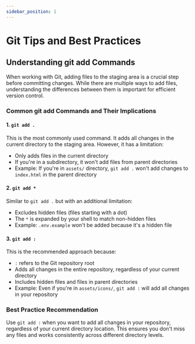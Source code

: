 ```yaml
---
sidebar_position: 1
---
```


# Git Tips and Best Practices

## Understanding git add Commands

When working with Git, adding files to the staging area is a crucial step before committing changes. While there are multiple ways to add files, understanding the differences between them is important for efficient version control.

### Common git add Commands and Their Implications

#### 1. `git add .`
This is the most commonly used command. It adds all changes in the current directory to the staging area. However, it has a limitation:
- Only adds files in the current directory
- If you're in a subdirectory, it won't add files from parent directories
- Example: If you're in `assets/` directory, `git add .` won't add changes to `index.html` in the parent directory

#### 2. `git add *`
Similar to `git add .` but with an additional limitation:
- Excludes hidden files (files starting with a dot)
- The `*` is expanded by your shell to match non-hidden files
- Example: `.env.example` won't be added because it's a hidden file

#### 3. `git add :`
This is the recommended approach because:
- `:` refers to the Git repository root
- Adds all changes in the entire repository, regardless of your current directory
- Includes hidden files and files in parent directories
- Example: Even if you're in `assets/icons/`, `git add :` will add all changes in your repository

### Best Practice Recommendation

Use `git add :` when you want to add all changes in your repository, regardless of your current directory location. This ensures you don't miss any files and works consistently across different directory levels. 
